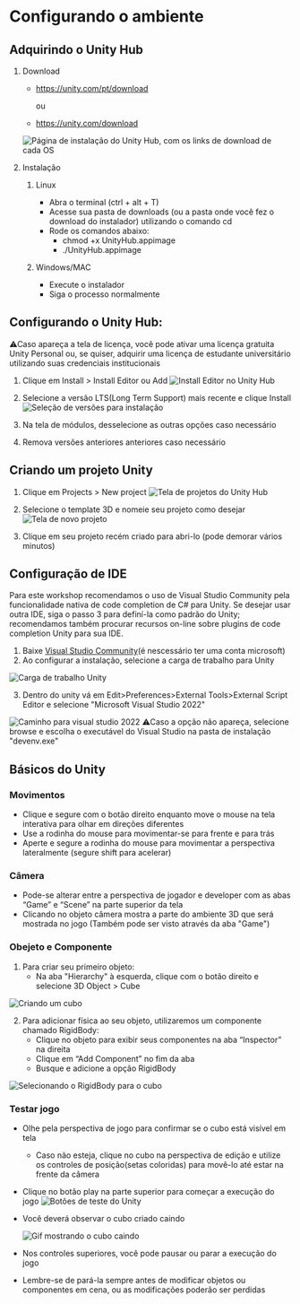 # Configurando o ambiente

## Adquirindo o Unity Hub

1. Download
   - https://unity.com/pt/download

      ou 
   - https://unity.com/download
   
   ![Página de instalação do Unity Hub, com os links de download de cada OS](../assets/workshop/ambiente/unityhubdownload.png)

2. Instalação
   1. Linux
      - Abra o terminal (ctrl + alt + T)
      - Acesse sua pasta de downloads (ou a pasta onde você fez o download do instalador) utilizando o comando cd
      - Rode os comandos abaixo:
        - chmod +x UnityHub.appimage
        - ./UnityHub.appimage
      
   2. Windows/MAC
      - Execute o instalador
      - Siga o processo normalmente

## Configurando o Unity Hub:
⚠Caso apareça a tela de licença, você pode ativar uma licença gratuita Unity Personal ou, se quiser, adquirir uma licença de estudante universitário utilizando suas credenciais institucionais
   1. Clique em Install > Install Editor ou Add
   ![Install Editor no Unity Hub](../assets/workshop/ambiente/installeditor.png)
   
   2. Selecione a versão LTS(Long Term Support) mais recente e clique Install
   ![Seleção de versões para instalação](../assets/workshop/ambiente/selecaover.png)
   
   3. Na tela de módulos, desselecione as outras opções caso necessário
   4. Remova versões anteriores anteriores caso necessário

## Criando um projeto Unity
   1. Clique em Projects > New project
   ![Tela de projetos do Unity Hub](../assets/workshop/ambiente/projetos.png)
   
   2. Selecione o template 3D e nomeie seu projeto como desejar
   ![Tela de novo projeto](../assets/workshop/ambiente/novoprojeto.png)

   3. Clique em seu projeto recém criado para abri-lo (pode demorar vários minutos)


## Configuração de IDE
   Para este workshop recomendamos o uso de Visual Studio Community pela funcionalidade nativa de code completion de C# para Unity. Se desejar usar outra IDE, siga o passo 3 para definí-la como padrão do Unity; recomendamos também procurar recursos on-line sobre plugins de code completion Unity para sua IDE.
   
   1. Baixe [Visual Studio Community](https://visualstudio.microsoft.com/pt-br/vs/community/)(é nescessário ter uma conta microsoft)
   2. Ao configurar a instalação, selecione a carga de trabalho para Unity

![Carga de trabalho Unity](../assets/workshop/ambiente/cargatrabalho.png)

   3. Dentro do unity vá em Edit>Preferences>External Tools>External Script Editor e selecione "Microsoft Visual Studio 2022"

![Caminho para visual studio 2022](../assets/workshop/ambiente/externaltools.png)
   ⚠Caso a opção não apareça, selecione browse e escolha o executável do Visual Studio na pasta de instalação "devenv.exe"
  
 ## Básicos do Unity
   ### Movimentos
   - Clique e segure com o botão direito enquanto move o mouse na tela interativa para olhar em direções diferentes
   - Use a rodinha do mouse para movimentar-se para frente e para trás
   - Aperte e segure a rodinha do mouse para movimentar a perspectiva lateralmente (segure shift para acelerar)

   
   ### Câmera
   - Pode-se alterar entre a perspectiva de jogador e developer com as abas “Game” e “Scene” na parte superior da tela 
   - Clicando no objeto câmera mostra a parte do ambiente 3D que será mostrada no jogo (Também pode ser visto através da aba "Game")
     
   ### Obejeto e Componente
   1. Para criar seu primeiro objeto:
      - Na aba "Hierarchy" à esquerda, clique com o botão direito e selecione 3D Object > Cube

![Criando um cubo](../assets/workshop/ambiente/createcube.png)

   2. Para adicionar física ao seu objeto, utilizaremos um componente chamado RigidBody:
      - Clique no objeto para exibir seus componentes na aba “Inspector” na direita 
      - Clique em “Add Component” no fim da aba
      - Busque e adicione a opção RigidBody

 ![Selecionando o RigidBody para o cubo](../assets/workshop/ambiente/rigidbody.png)

   ### Testar jogo
   - Olhe pela perspectiva de jogo para confirmar se o cubo está visível em tela
     - Caso não esteja, clique no cubo na perspectiva de edição e utilize os controles de posição(setas coloridas) para movê-lo até estar na frente da câmera
   - Clique no botão play na parte superior para começar a execução do jogo
   ![Botões de teste do Unity](../assets/workshop/ambiente/teste.png)

   - Você deverá observar o cubo criado caindo

      ![Gif mostrando o cubo caindo](../assets/workshop/ambiente/cubocaindo.gif)
   
   - Nos controles superiores, você pode pausar ou parar a execução do jogo
   - Lembre-se de pará-la sempre antes de modificar objetos ou componentes em cena, ou as modificações poderão ser perdidas
